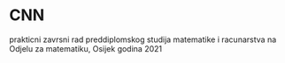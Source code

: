 # CNN
prakticni zavrsni rad preddiplomskog studija matematike i racunarstva na Odjelu za matematiku, Osijek
godina 2021
